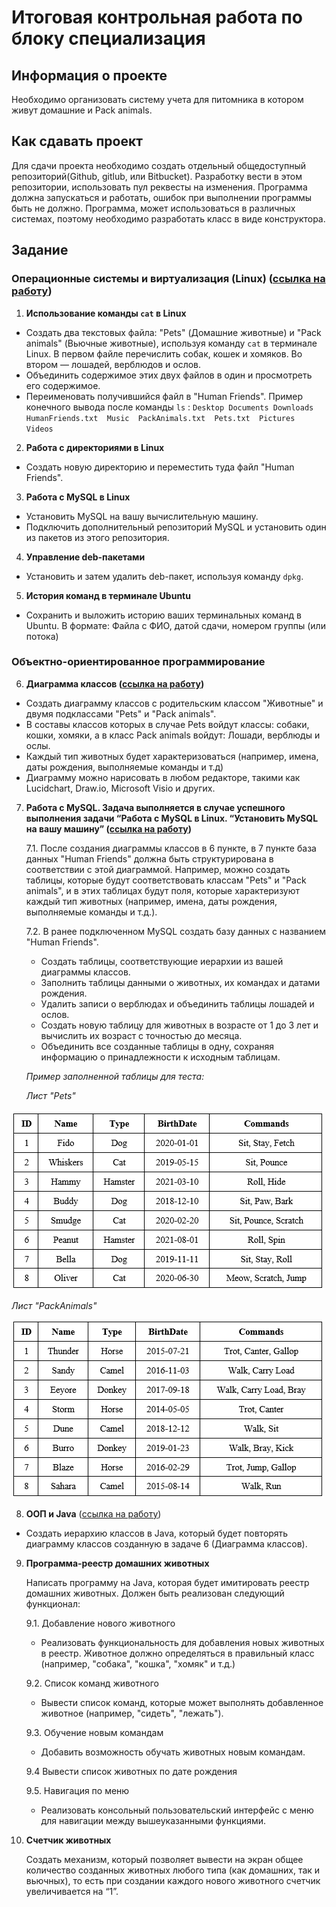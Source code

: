 # Итоговая контрольная работа по блоку специализация

## Информация о проекте

Необходимо организовать систему учета для питомника в котором живут домашние и Pack animals.

## Как сдавать проект

Для сдачи проекта необходимо создать отдельный общедоступный репозиторий(Github, gitlub, или Bitbucket). Разработку вести в этом репозитории, использовать пул реквесты на изменения. Программа должна запускаться и работать, ошибок при выполнении программы быть не должно. Программа, может использоваться в различных системах, поэтому необходимо разработать класс в виде конструктора.

## Задание

### Операционные системы и виртуализация (Linux) ([ссылка на работу](https://github.com/olgashenkel/Final-test-for-the-specialization-block/blob/main/Linux.md#%D0%BE%D0%BF%D0%B5%D1%80%D0%B0%D1%86%D0%B8%D0%BE%D0%BD%D0%BD%D1%8B%D0%B5-%D1%81%D0%B8%D1%81%D1%82%D0%B5%D0%BC%D1%8B-%D0%B8-%D0%B2%D0%B8%D1%80%D1%82%D1%83%D0%B0%D0%BB%D0%B8%D0%B7%D0%B0%D1%86%D0%B8%D1%8F-linux))

1. **Использование команды `cat` в Linux**

- Создать два текстовых файла: "Pets" (Домашние животные) и "Pack animals" (Вьючные животные), используя команду `cat` в терминале Linux. В первом файле перечислить собак, кошек и хомяков. Во втором — лошадей, верблюдов и ослов.
- Объединить содержимое этих двух файлов в один и просмотреть его содержимое.
- Переименовать получившийся файл в "Human Friends".
Пример конечного вывода после команды `ls` :
`Desktop Documents Downloads  HumanFriends.txt  Music  PackAnimals.txt  Pets.txt  Pictures  Videos`

2. **Работа с директориями в Linux**

- Создать новую директорию и переместить туда файл "Human Friends".

3. **Работа с MySQL в Linux**

- Установить MySQL на вашу вычислительную машину.
- Подключить дополнительный репозиторий MySQL и установить один из пакетов из этого репозитория.

4. **Управление deb-пакетами**

- Установить и затем удалить deb-пакет, используя команду `dpkg`.

5. **История команд в терминале Ubuntu**

- Сохранить и выложить историю ваших терминальных команд в Ubuntu.
В формате: Файла с ФИО, датой сдачи, номером группы (или потока)

### Объектно-ориентированное программирование

6. **Диаграмма классов ([ссылка на работу](https://github.com/olgashenkel/Final-test-for-the-specialization-block/blob/main/Class_diagram.md))**

- Создать диаграмму классов с родительским классом "Животные" и двумя подклассами "Pets" и "Pack animals".
- В составы классов которых в случае Pets войдут классы: собаки, кошки, хомяки, а в класс Pack animals войдут: Лошади, верблюды и ослы.
- Каждый тип животных будет характеризоваться (например, имена, даты рождения, выполняемые команды и т.д)
- Диаграмму можно нарисовать в любом редакторе, такими как Lucidchart, Draw.io, Microsoft Visio и других.

7. **Работа с MySQL. Задача выполняется в случае успешного выполнения задачи “Работа с MySQL в Linux. “Установить MySQL на вашу машину” ([ссылка на работу](https://github.com/olgashenkel/Final-test-for-the-specialization-block/blob/main/OOP_MySQL.md))**

    7.1. После создания диаграммы классов в 6 пункте, в 7 пункте база данных "Human Friends" должна быть структурирована в соответствии с этой диаграммой. Например, можно создать таблицы, которые будут соответствовать классам "Pets" и "Pack animals", и в этих таблицах будут поля, которые характеризуют каждый тип животных (например, имена, даты рождения, выполняемые команды и т.д.).

    7.2. В ранее подключенном MySQL создать базу данных с названием "Human Friends".
   - Создать таблицы, соответствующие иерархии из вашей диаграммы классов.
   - Заполнить таблицы данными о животных, их командах и датами рождения.
   - Удалить записи о верблюдах и объединить таблицы лошадей и ослов.
   - Создать новую таблицу для животных в возрасте от 1 до 3 лет и вычислить их возраст с точностью до месяца.
   - Объединить все созданные таблицы в одну, сохраняя информацию о принадлежности к исходным таблицам.

    *Пример заполненной таблицы для теста:*

    *Лист "Pets"*

![Лист "Pets"](image/1.png)

*Лист "PackAnimals"*

![Лист "PackAnimals"](image/2.png)

8. **ООП и Java**  ([ссылка на работу](https://github.com/olgashenkel/Final-test-for-the-specialization-block/blob/main/OOP_JAVA.md))

- Создать иерархию классов в Java, который будет повторять диаграмму классов созданную в задаче 6 (Диаграмма классов).

9. **Программа-реестр домашних животных**

    Написать программу на Java, которая будет имитировать реестр домашних животных.
Должен быть реализован следующий функционал:

    9.1. Добавление нового животного
    - Реализовать функциональность для добавления новых животных в реестр.  Животное должно определяться в правильный класс (например, "собака", "кошка", "хомяк" и т.д.)

    9.2. Список команд животного
    - Вывести список команд, которые может выполнять добавленное животное (например, "сидеть", "лежать").

    9.3. Обучение новым командам
    - Добавить возможность обучать животных новым командам.

    9.4 Вывести список животных по дате рождения

    9.5. Навигация по меню
    - Реализовать консольный пользовательский интерфейс с меню для навигации между вышеуказанными функциями.

10. **Счетчик животных**

    Создать механизм, который позволяет вывести на экран общее количество созданных животных любого типа (как домашних, так и вьючных), то есть при создании каждого нового животного счетчик увеличивается на “1”.
